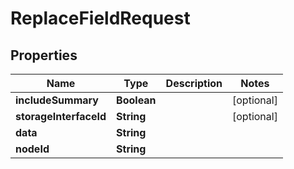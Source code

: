 
# ReplaceFieldRequest

## Properties
Name | Type | Description | Notes
------------ | ------------- | ------------- | -------------
**includeSummary** | **Boolean** |  |  [optional]
**storageInterfaceId** | **String** |  |  [optional]
**data** | **String** |  | 
**nodeId** | **String** |  | 



